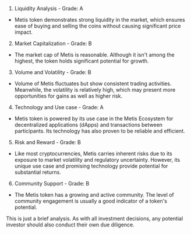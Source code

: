 1. Liquidity Analysis - Grade: A
- Metis token demonstrates strong liquidity in the market, which ensures ease of buying and selling the coins without causing significant price impact.

2. Market Capitalization - Grade: B
- The market cap of Metis is reasonable. Although it isn't among the highest, the token holds significant potential for growth. 

3. Volume and Volatility - Grade: B
- Volume of Metis fluctuates but show consistent trading activities. Meanwhile, the volatility is relatively high, which may present more opportunities for gains as well as higher risk.

4. Technology and Use case - Grade: A
- Metis token is powered by its use case in the Metis Ecosystem for decentralized applications (dApps) and transactions between participants. Its technology has also proven to be reliable and efficient.

5. Risk and Reward - Grade: B
- Like most cryptocurrencies, Metis carries inherent risks due to its exposure to market volatility and regulatory uncertainty. However, its unique use case and promising technology provide potential for substantial returns.

6. Community Support - Grade: B
- The Metis token has a growing and active community. The level of community engagement is usually a good indicator of a token's potential.

This is just a brief analysis. As with all investment decisions, any potential investor should also conduct their own due diligence.